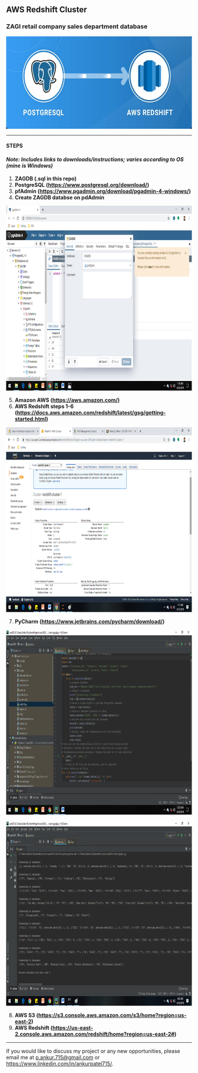 ## AWS Redshift Cluster 
### ZAGI retail company sales department database
<p align="left">
  <img width="600" height="250" src="https://github.com/ankur715/AWS_redshift/blob/master/postgresql-to-redshift.jpg"> 
</p>

---

#### **STEPS**
#### *Note: Includes links to downloads/instructions; varies according to OS (mine is Windows)*
1. **ZAGDB (.sql in this repo)**
2. **PostgreSQL (https://www.postgresql.org/download/)**
3. **pfAdmin (https://www.pgadmin.org/download/pgadmin-4-windows/)**
4. **Create ZAGDB databse on pdAdmin**
<p align="left">
  <img width="1000" height="500" src="https://github.com/ankur715/AWS_redshift/blob/master/postgres/ZAGDB%20PostgreSQL.png"> 
</p>

5. **Amazon AWS (https://aws.amazon.com/)**
6. **AWS Redshift steps 1-6 (https://docs.aws.amazon.com/redshift/latest/gsg/getting-started.html)**
<p align="left">
  <img width="1000" height="500" src="https://github.com/ankur715/AWS_redshift/blob/master/AWS/redshift-cluster-1.png"> 
</p>

7. **PyCharm (https://www.jetbrains.com/pycharm/download/)**
<p align="left">
  <img width="1000" height="500" src="https://github.com/ankur715/AWS_redshift/blob/master/pycharm/pgsql.png"> 
</p>

<p align="left">
  <img width="1000" height="500" src="https://github.com/ankur715/AWS_redshift/blob/master/pycharm/pgsql2.png"> 
</p>

8. **AWS S3 (https://s3.console.aws.amazon.com/s3/home?region=us-east-2)**
9. **AWS Redshift (https://us-east-2.console.aws.amazon.com/redshift/home?region=us-east-2#)**

---

If you would like to discuss my project or any new opportunities, please email me at [p.ankur.715@gmail.com](mailto:p.ankur.715@gmail.com) or https://www.linkedin.com/in/ankurpatel715/.
